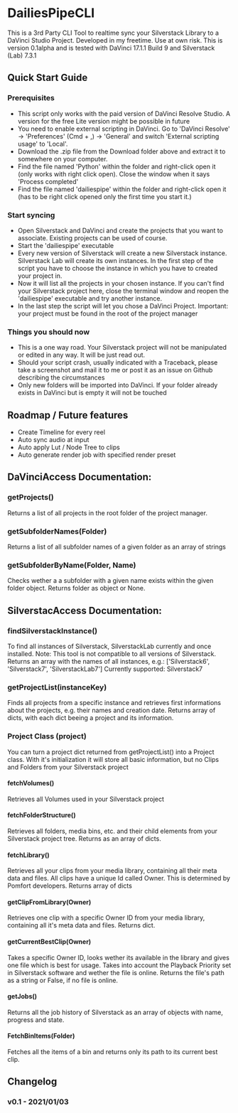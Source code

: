 # DailiesPipeCLI
This is a 3rd Party CLI Tool to realtime sync your Silverstack Library to a DaVinci Studio Project. Developed in my freetime. Use at own risk.
This is version 0.1alpha and is tested with DaVinci 17.1.1 Build 9 and Silverstack (Lab) 7.3.1


## Quick Start Guide
### Prerequisites
- This script only works with the paid version of DaVinci Resolve Studio. A version for the free Lite version might be possible in future
- You need to enable external scripting in DaVinci. Go to 'DaVinci Resolve' -> 'Preferences' (Cmd + ,) -> 'General' and switch 'External scripting usage' to 'Local'.
- Download the .zip file from the Download folder above and extract it to somewhere on your computer. 
- Find the file named 'Python' within the folder and right-click open it (only works with right click open). Close the window when it says 'Process completed'
- Find the file named 'dailiespipe' within the folder and right-click open it (has to be right click opened only the first time you start it.)

### Start syncing
- Open Silverstack and DaVinci and create the projects that you want to associate. Existing projects can be used of course.
- Start the 'dailiespipe' executable
- Every new version of Silverstack will create a new Silverstack instance. Silverstack Lab will create its own instances. In the first step of the script you have to choose the instance in which you have to created your project in. 
- Now it will list all the projects in your chosen instance. If you can't find your Silverstack project here, close the terminal window and reopen the 'dailiespipe' executable and try another instance.
- In the last step the script will let you chose a DaVinci Project. Important: your project must be found in the root of the project manager

### Things you should now
- This is a one way road. Your Silverstack project will not be manipulated or edited in any way. It will be just read out.
- Should your script crash, usually indicated with a Traceback, please take a screenshot and mail it to me or post it as an issue on Github describing the circumstances
- Only new folders will be imported into DaVinci. If your folder already exists in DaVinci but is empty it will not be touched

## Roadmap / Future features
- Create Timeline for every reel
- Auto sync audio at input
- Auto apply Lut / Node Tree to clips
- Auto generate render job with specified render preset

## DaVinciAccess Documentation:

### getProjects()
Returns a list of all projects in the root folder of the project manager.

### getSubfolderNames(Folder)
Returns a list of all subfolder names of a given folder as an array of strings

### getSubfolderByName(Folder, Name)
Checks wether a a subfolder with a given name exists within the given folder object. Returns folder as object or None.


## SilverstacAccess Documentation:
### findSilverstackInstance()
To find all instances of Silverstack, SilverstackLab currently and once installed. Note: This tool is not compatible to all versions of Silverstack. Returns an array with the names of all instances, e.g.: ['Silverstack6', 'Silverstack7', 'SilverstackLab7'] 
Currently supported: Silverstack7

### getProjectList(instanceKey)
Finds all projects from a specific instance and retrieves first informations about the projects, e.g. their names and creation date. Returns array of dicts, with each dict beeing a project and its information.

### Project Class (project)
You can turn a project dict returned from getProjectList() into a Project class. With it's initialization it will store all basic information, but no Clips and Folders from your Silverstack project

#### fetchVolumes()
Retrieves all Volumes used in your Silverstack project

#### fetchFolderStructure()
Retrieves all folders, media bins, etc. and their child elements from your Silverstack project tree. Returns as an array of dicts.

#### fetchLibrary()
Retrieves all your clips from your media library, containing all their meta data and files. All clips have a unique Id called Owner. This is determined by Pomfort developers. Returns array of dicts

#### getClipFromLibrary(Owner)
Retrieves one clip with a specific Owner ID from your media library, containing all it's meta data and files. Returns dict. 

#### getCurrentBestClip(Owner)
Takes a specific Owner ID, looks wether its available in the library and gives one file which is best for usage. Takes into account the Playback Priority set in Silverstack software and wether the file is online.
Returns the file's path as a string or False, if no file is online. 

#### getJobs()
Returns all the job history of Silverstack as an array of objects with name, progress and state.

#### FetchBinItems(Folder)
Fetches all the items of a bin and returns only its path to its current best clip.



## Changelog
### v0.1 - 2021/01/03 



